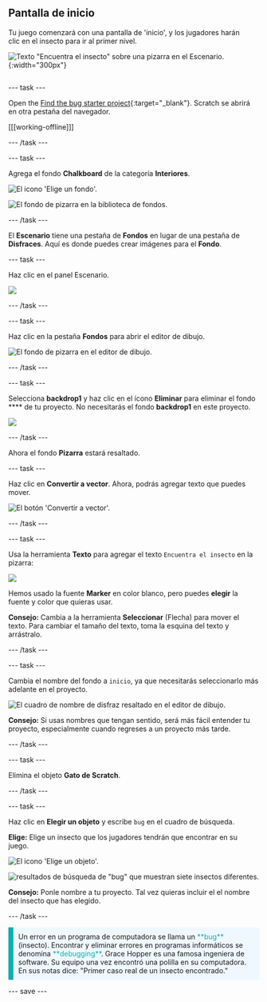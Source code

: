 ## Pantalla de inicio

<div style="display: flex; flex-wrap: wrap">
<div style="flex-basis: 200px; flex-grow: 1; margin-right: 15px;">
Tu juego comenzará con una pantalla de 'inicio', y los jugadores harán clic en el insecto para ir al primer nivel.
</div>
<div>

![Texto "Encuentra el insecto" sobre una pizarra en el Escenario.](images/start-screen.png){:width="300px"}

</div>
</div>

--- task ---

Open the [Find the bug starter project](https://scratch.mit.edu/projects/582214723/editor){:target="_blank"}. Scratch se abrirá en otra pestaña del navegador.

[[[working-offline]]]

--- /task ---

--- task ---

Agrega el fondo **Chalkboard** de la categoría **Interiores**.

![El icono 'Elige un fondo'.](images/backdrop-button.png)

![El fondo de pizarra en la biblioteca de fondos.](images/chalkboard.png)

--- /task ---

El **Escenario** tiene una pestaña de **Fondos** en lugar de una pestaña de **Disfraces**. Aquí es donde puedes crear imágenes para el **Fondo**.

--- task ---

Haz clic en el panel Escenario.

![](images/stage-pane.png)

--- /task ---

--- task ---

Haz clic en la pestaña **Fondos** para abrir el editor de dibujo.

![El fondo de pizarra en el editor de dibujo.](images/chalkboard-paint.png)

--- /task ---

--- task ---

Selecciona **backdrop1** y haz clic en el ícono **Eliminar** para eliminar el fondo **** de tu proyecto. No necesitarás el fondo **backdrop1** en este proyecto.

![](images/delete-backdrop1.png)

--- /task ---

Ahora el fondo **Pizarra** estará resaltado.

--- task ---

Haz clic en **Convertir a vector**. Ahora, podrás agregar texto que puedes mover.

![El botón 'Convertir a vector'.](images/vector-button.png)

--- /task ---

--- task ---

Usa la herramienta **Texto** para agregar el texto `Encuentra el insecto` en la pizarra:

![](images/chalkboard-text.png)

Hemos usado la fuente **Marker** en color blanco, pero puedes **elegir** la fuente y color que quieras usar.

**Consejo:** Cambia a la herramienta **Seleccionar** (Flecha) para mover el texto. Para cambiar el tamaño del texto, toma la esquina del texto y arrástralo.

--- /task ---

--- task ---

Cambia el nombre del fondo a `inicio`, ya que necesitarás seleccionarlo más adelante en el proyecto.

![El cuadro de nombre de disfraz resaltado en el editor de dibujo.](images/start-screen-name.png)

**Consejo:** Si usas nombres que tengan sentido, será más fácil entender tu proyecto, especialmente cuando regreses a un proyecto más tarde.

--- /task ---

--- task ---

Elimina el objeto **Gato de Scratch**.

--- /task ---

--- task ---

Haz clic en **Elegir un objeto** y escribe `bug` en el cuadro de búsqueda.

**Elige:** Elige un insecto que los jugadores tendrán que encontrar en su juego.

![El icono 'Elige un objeto'.](images/sprite-button.png)

![resultados de búsqueda de "bug" que muestran siete insectos diferentes.](images/bug-search.png)

**Consejo:** Ponle nombre a tu proyecto. Tal vez quieras incluir el el nombre del insecto que has elegido.

--- /task ---

<p style="border-left: solid; border-width:10px; border-color: #0faeb0; background-color: aliceblue; padding: 10px;">
Un error en un programa de computadora se llama  un <span style="color: #0faeb0">**bug**</span> (insecto). Encontrar y eliminar errores en programas informáticos se denomina <span style="color: #0faeb0">**debugging**</span>. Grace Hopper es una famosa ingeniera de software. Su equipo una vez encontró una polilla en su computadora. En sus notas dice: "Primer caso real de un insecto encontrado."
</p>

--- save ---

